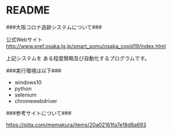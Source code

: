 # README #

###大阪コロナ追跡システムについて###

公式Webサイト
http://www.pref.osaka.lg.jp/smart_somu/osaka_covid19/index.html

上記システムを
ある程度簡略及び自動化するプログラムです。

###実行環境は以下###

* windows10
* python
* selenium
* chromewebdriver


###参考サイトについて###

https://qiita.com/memakura/items/20a02161fa7e18d8a693